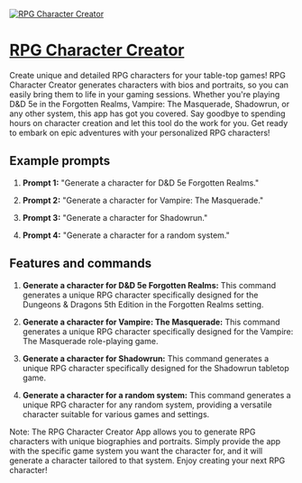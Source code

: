 [![RPG Character Creator](https://files.oaiusercontent.com/file-VENioC3xEHMzCWkC9mD3A5rt?se=2123-10-19T02%3A34%3A19Z&sp=r&sv=2021-08-06&sr=b&rscc=max-age%3D31536000%2C%20immutable&rscd=attachment%3B%20filename%3D3a8b71cf-4fa5-43a3-96e7-795811989527.jpg&sig=/0zFyPiIyU3Q0TbeQK2O/muudMlP9FAacb5FRMNZpNo%3D)](https://chat.openai.com/g/g-XUSmp8A4X-rpg-character-creator)

# [RPG Character Creator](https://chat.openai.com/g/g-XUSmp8A4X-rpg-character-creator)

Create unique and detailed RPG characters for your table-top games! RPG Character Creator generates characters with bios and portraits, so you can easily bring them to life in your gaming sessions. Whether you're playing D&D 5e in the Forgotten Realms, Vampire: The Masquerade, Shadowrun, or any other system, this app has got you covered. Say goodbye to spending hours on character creation and let this tool do the work for you. Get ready to embark on epic adventures with your personalized RPG characters!

## Example prompts

1. **Prompt 1:** "Generate a character for D&D 5e Forgotten Realms."

2. **Prompt 2:** "Generate a character for Vampire: The Masquerade."

3. **Prompt 3:** "Generate a character for Shadowrun."

4. **Prompt 4:** "Generate a character for a random system."


## Features and commands

1. **Generate a character for D&D 5e Forgotten Realms:** This command generates a unique RPG character specifically designed for the Dungeons & Dragons 5th Edition in the Forgotten Realms setting.

2. **Generate a character for Vampire: The Masquerade:** This command generates a unique RPG character specifically designed for the Vampire: The Masquerade role-playing game.

3. **Generate a character for Shadowrun:** This command generates a unique RPG character specifically designed for the Shadowrun tabletop game.

4. **Generate a character for a random system:** This command generates a unique RPG character for any random system, providing a versatile character suitable for various games and settings.

Note: The RPG Character Creator App allows you to generate RPG characters with unique biographies and portraits. Simply provide the app with the specific game system you want the character for, and it will generate a character tailored to that system. Enjoy creating your next RPG character!